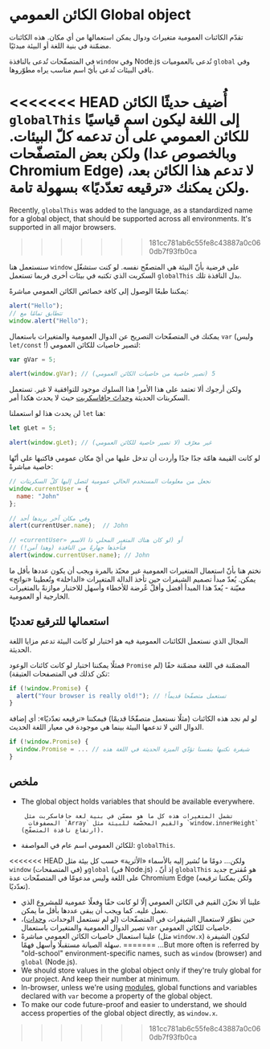 
# الكائن العمومي Global object

تقدّم الكائنات العمومية متغيراتَ ودوال يمكن استعمالها من أي مكان. هذه الكائنات مضمّنة في بنية اللغة أو البيئة مبدئيًا.

في المتصفّحات تُدعى بالنافذة `‎window‎` وفي Node.js تُدعى بالعموميات `‎global‎` وفي باقي البيئات تُدعى بأيّ اسم مناسب يراه مطوّروها.

<<<<<<< HEAD
أُضيف حديثًا الكائن `‎globalThis‎` إلى اللغة ليكون اسم قياسيًا للكائن العمومي على أن تدعمه كلّ البيئات. ولكن بعض المتصفّحات (وبالخصوص عدا Chromium Edge) لا تدعم هذا الكائن بعد، ولكن يمكنك «ترقيعه تعدّديًا» بسهولة تامة.
=======
Recently, `globalThis` was added to the language, as a standardized name for a global object, that should be supported across all environments. It's supported in all major  browsers.
>>>>>>> 181cc781ab6c55fe8c43887a0c060db7f93fb0ca

سنستعمل هنا `‎window‎` على فرضية بأنّ البيئة هي المتصفّح نفسه. لو كنت ستشغّل السكربت الذي تكتبه في بيئات أخرى فربما تستعمل `‎globalThis‎` بدل النافذة تلك.

يمكننا طبعًا الوصول إلى كافة خصائص الكائن العمومي مباشرةً:

```js run
alert("Hello");
// تتطابق تمامًا مع
window.alert("Hello");

```

يمكنك في المتصفّحات التصريح عن الدوال العمومية والمتغيرات باستعمال `‎var‎` (وليس `‎let/const‎` !) لتصير خاصيات للكائن العمومي:

```js run untrusted refresh
var gVar = 5;

alert(window.gVar); // ‫5 (تصير خاصية من خاصيات الكائن العمومي)

```

ولكن أرجوك ألا تعتمد على هذا الأمر! هذا السلوك موجود للتوافقية لا غير. تستعمل السكربتات الحديثة [وحداتَ جافاسكربت](info:modules) حيث لا يحدث هكذا أمر.

لن يحدث هذا لو استعملنا `‎let‎` هنا:

```js run untrusted refresh
let gLet = 5;

alert(window.gLet); // ‫غير معرّف (لا تصير خاصية للكائن العمومي)

```

لو كانت القيمة هامّة جدًا جدًا وأردت أن تدخل عليها من أيّ مكان عمومي فاكتبها على أنّها خاصية مباشرةً:

```js run
// نجعل من معلومات المستخدم الحالي عمومية لتصل إليها كلّ السكربتات
window.currentUser = {
  name: "John"
};

// وفي مكان آخر يريدها أحد
alert(currentUser.name);  // John

// ‫أو (لو كان هناك المتغير المحلي ذا الاسم «currentUser»
// فنأخذها جهارةً من النافذة (وهذا آمن!)
alert(window.currentUser.name); // John

```

نختم هنا بأنّ استعمال المتغيرات العمومية غير محبّذ بالمرة ويجب أن يكون عددها بأقل ما يمكن. يُعدّ مبدأ تصميم الشيفرات حين تأخذ الدالة المتغيرات «الداخلة» وتُعطينا «نواتج» معيّنة - يُعدّ هذا المبدأ أفضل وأقلّ عُرضة للأخطاء وأسهل للاختبار موازنةً بالمتغيرات الخارجية أو العمومية.


## استعمالها للترقيع تعدديًا

المجال الذي نستعمل الكائنات العمومية فيه هو اختبار لو كانت البيئة تدعم مزايا اللغة الحديثة.

فمثلًا يمكننا اختبار لو كانت كائنات الوعود `‎Promise‎` المضمّنة في اللغة مضمّنة حقًا (لم تكن كذلك في المتصفحات العتيقة):

```js run
if (!window.Promise) {
  alert("Your browser is really old!"); // ‫تستعمل متصفّحا قديماً!
}
```

لو لم نجد هذه الكائنات (مثلًا نستعمل متصفّحًا قديمًا) فيمكننا «ترقيعه تعدّديًا»: أي إضافة الدوال التي لا تدعمها البيئة بينما هي موجودة في معيار اللغة الحديث.

```js run
if (!window.Promise) {
  window.Promise = ... // شيفرة نكتبها بنفسنا تؤدّي الميزة الحديثة في اللغة هذه
}

```

## ملخص

- The global object holds variables that should be available everywhere.

       تشمل المتغيرات هذه كل ما هو مضمّن في بنية لغة جافاسكربت مثل
        المصفوفات `‎Array‎` والقيم المخصّصة للبيئة مثل `‎window.innerHeight‎` (ارتفاع نافذة المتصفّح).
- للكائن العمومي اسم عام في المواصفة: `‎globalThis‎`.

<<<<<<< HEAD
        ولكن... دومًا ما نُشير إليه بالأسماء «الأثرية» حسب كل بيئة مثل `‎window‎` (في المتصفحات) و`‎global‎` (في Node.js)
        ، إذ أنّ `‎globalThis‎` هو مُقترح جديد على اللغة وليس مدعومًا في المتصفّحات عدة Chromium Edge (ولكن يمكننا ترقيعه تعدّديًا).
- علينا ألا نخزّن القيم في الكائن العمومي إلّا لو كانت حقًا وفعلًا عمومية للمشروع الذي نعمل عليه. كما ويجب أن يبقى عددها بأقل ما يمكن.
- حين نطوّر لاستعمال الشيفرات في المتصفّحات (لو لم نستعمل الوحدات، [وحدات](info:modules))، تصير الدوال العمومية والمتغيرات باستعمال `‎var‎` خاصيات للكائن العمومي.
- علينا استعمال خاصيات الكائن العمومي مباشرةً (مثل `‎window.x‎`) لتكون الشيفرة سهلة الصيانة مستقبلًا وأسهل فهمًا.
=======
    ...But more often is referred by "old-school" environment-specific names, such as `window` (browser) and `global` (Node.js).
- We should store values in the global object only if they're truly global for our project. And keep their number at minimum.
- In-browser, unless we're using [modules](info:modules), global functions and variables declared with `var` become a property of the global object.
- To make our code future-proof and easier to understand, we should access properties of the global object directly, as `window.x`.
>>>>>>> 181cc781ab6c55fe8c43887a0c060db7f93fb0ca
